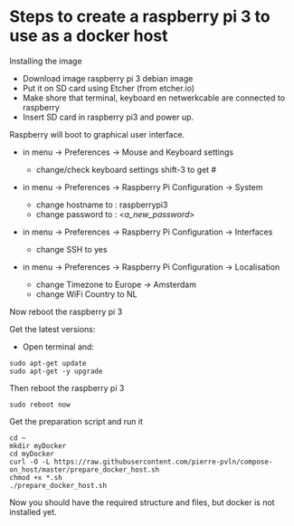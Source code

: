 # Steps to create a raspberry pi 3 to use as a docker host

Installing the image
- Download image raspberry pi 3 debian image
- Put it on SD card using Etcher (from etcher.io)
- Make shore that terminal, keyboard en netwerkcable are connected to raspberry
- Insert SD card in raspberry pi3 and power up.

Raspberry will boot to graphical user interface.
- in menu -> Preferences -> Mouse and Keyboard settings
  - change/check keyboard settings shift-3 to get #

- in menu -> Preferences -> Raspberry Pi Configuration -> System
  - change hostname to : raspberrypi3
  - change password to : <_a_new_password_>
- in menu -> Preferences -> Raspberry Pi Configuration -> Interfaces
  - change SSH to yes
- in menu -> Preferences -> Raspberry Pi Configuration -> Localisation
  - change Timezone to Europe -> Amsterdam
  - change WiFi Country to NL  

Now reboot the raspberry pi 3

Get the latest versions:
- Open terminal and:
```script
sudo apt-get update
sudo apt-get -y upgrade
```
Then reboot the raspberry pi 3
```script
sudo reboot now
```

Get the preparation script and run it
```script
cd ~
mkdir myDocker
cd myDocker
curl -O -L https://raw.githubusercontent.com/pierre-pvln/compose-on_host/master/prepare_docker_host.sh
chmod +x *.sh
./prepare_docker_host.sh
```

Now you should have the required structure and files, but docker is not installed yet.

